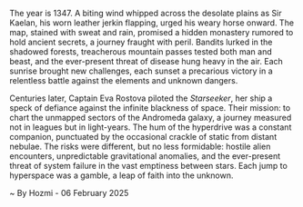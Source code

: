 
The year is 1347.  A biting wind whipped across the desolate plains as Sir Kaelan, his worn leather jerkin flapping, urged his weary horse onward.  The map, stained with sweat and rain, promised a hidden monastery rumored to hold ancient secrets, a journey fraught with peril.  Bandits lurked in the shadowed forests, treacherous mountain passes tested both man and beast, and the ever-present threat of disease hung heavy in the air.  Each sunrise brought new challenges, each sunset a precarious victory in a relentless battle against the elements and unknown dangers.


Centuries later, Captain Eva Rostova piloted the *Starseeker*, her ship a speck of defiance against the infinite blackness of space.  Their mission: to chart the unmapped sectors of the Andromeda galaxy, a journey measured not in leagues but in light-years.  The hum of the hyperdrive was a constant companion, punctuated by the occasional crackle of static from distant nebulae.  The risks were different, but no less formidable: hostile alien encounters, unpredictable gravitational anomalies, and the ever-present threat of system failure in the vast emptiness between stars.  Each jump to hyperspace was a gamble, a leap of faith into the unknown.

~ By Hozmi - 06 February 2025
